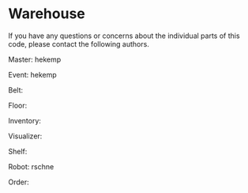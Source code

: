 # Warehouse

If you have any questions or concerns about the individual parts of this code, please contact the following authors.

Master: hekemp

Event: hekemp

Belt:

Floor:

Inventory:

Visualizer:

Shelf:

Robot: rschne

Order:
